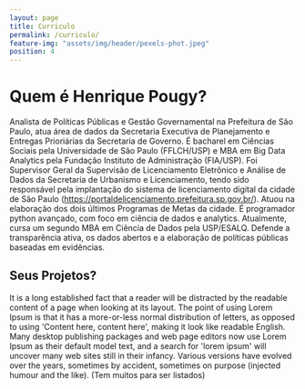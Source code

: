 ```yaml
---
layout: page
title: Curriculo
permalink: /curriculo/
feature-img: "assets/img/header/pexels-phot.jpeg"
position: 4
---
```



#  Quem é Henrique Pougy?

Analista de Políticas Públicas e Gestão Governamental na Prefeitura de São Paulo, atua área de dados da Secretaria Executiva de Planejamento e Entregas Prioriárias da Secretaria de Governo. É bacharel em Ciências Sociais pela Universidade de São Paulo (FFLCH/USP) e MBA em Big Data Analytics pela Fundação Instituto de Administração (FIA/USP). Foi Supervisor Geral da Supervisão de Licenciamento Eletrônico e Análise de Dados da Secretaria de Urbanismo e Licenciamento, tendo sido responsável pela implantação do sistema de licenciamento digital da cidade de São Paulo (https://portaldelicenciamento.prefeitura.sp.gov.br/). Atuou na elaboração dos dois últimos Programas de Metas da cidade. É programador python avançado, com foco em ciência de dados e analytics. Atualmente, cursa um segundo MBA em Ciência de Dados pela USP/ESALQ. Defende a transparência ativa, os dados abertos e a elaboração de políticas públicas baseadas em evidências.

## Seus Projetos?
It is a long established fact that a reader will be distracted by the readable content of a page when looking at its layout. The point of using Lorem Ipsum is that it has a more-or-less normal distribution of letters, as opposed to using 'Content here, content here', making it look like readable English. Many desktop publishing packages and web page editors now use Lorem Ipsum as their default model text, and a search for 'lorem ipsum' will uncover many web sites still in their infancy. Various versions have evolved over the years, sometimes by accident, sometimes on purpose (injected humour and the like). (Tem muitos para ser listados)